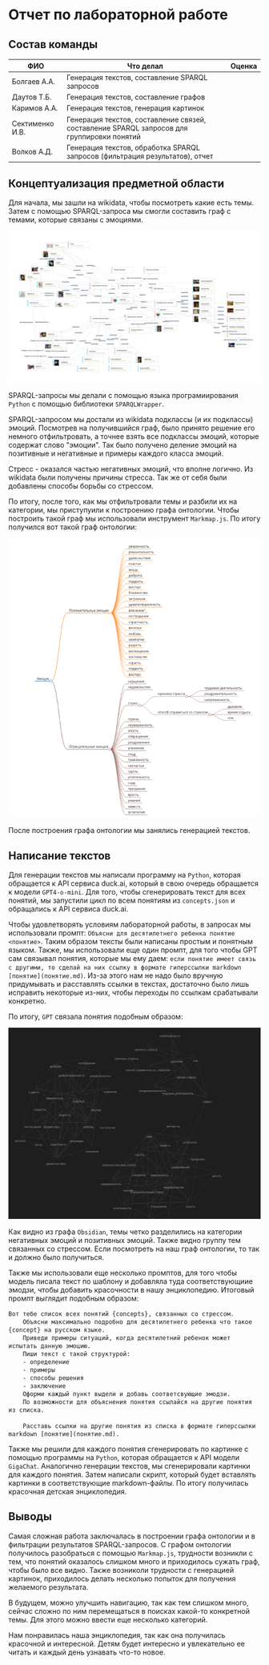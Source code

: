 # Отчет по лабораторной работе

## Состав команды

| ФИО         | Что делал           | Оценка |
|-------------|----------------|--------|
| Болгаев А.А.         | Генерация текстов, составление SPARQL запросов |      |
| Даутов Т.Б.         | Генерация текстов, составление графов | |
| Каримов А.А.         | Генерация текстов, генерация картинок |  |
| Сектименко И.В.        | Генерация текстов, составление связей, составление SPARQL запросов для группировки понятий | |
| Волков А.Д.        | Генерация текстов, обработка SPARQL запросов (фильтрация результатов), отчет | |

## Концептуализация предметной области

Для начала, мы зашли на wikidata, чтобы посмотреть какие есть темы. Затем с помощью SPARQL-запроса мы смогли составить граф с темами, которые связаны с эмоциями.

![Граф с wikidata](static/graph1.jpg)

SPARQL-запросы мы делали с помощью языка програмиирования `Python` с помощью библиотеки `SPARQLWrapper`.

SPARQL-запросом мы достали из wikidata подклассы (и их подклассы) эмоций. Посмотрев на получившийся граф, было принято решение его немного отфильтровать, а точнее взять все подклассы эмоций, которые содержат слово "эмоции". Так было получено деление эмоций на позитивные и негативные и примеры каждого класса эмоций.

Стресс - оказался частью негативных эмоций, что вполне логично. Из wikidata были получены причины стресса. Так же от себя были добавлены способы борьбы со стрессом.

По итогу, после того, как мы отфильтровали темы и разбили их на категории, мы приступуили к построению графа онтологии. Чтобы построить такой граф мы использовали инструмент `Markmap.js`. По итогу получился вот такой граф онтологии:

![Онтология](static/graph2.jpg)

После построения графа онтологии мы занялись генерацией текстов.

## Написание текстов

Для генерации текстов мы написали программу на `Python`, которая обращается к API сервиса duck.ai, который в свою очередь обращается к модели `GPT4-o-mini`. Для того, чтобы сгенерировать текст для всех понятий, мы запустили цикл по всем понятиям из `concepts.json` и обращались к API сервиса duck.ai.

Чтобы удовлетворять условиям лабораторной работы, в запросах мы использовали промпт: `Объясни для десятилетнего ребенка понятие <понятие>`. Таким образом тексты были написаны простым и понятным языком. Также, мы использовали еще один промпт, для того чтобы GPT сам связывал понятия, которые мы ему даем: `если понятие имеет связь с другими, то сделай на них ссылку в формате гиперссылки markdown [понятие](понятие.md)`. Из-за этого нам не надо было вручную придумывать и расставлять ссылки в текстах, достаточно было лишь исправить некоторые из-них, чтобы переходы по ссылкам срабатывали конкретно.

По итогу, `GPT` связала понятия подобным образом:

![Связи](static/graph3.jpg)

Как видно из графа `Obsidian`, темы четко разделились на категории негативных эмоций и позитивных эмоций. Также видно группу тем связанных со стрессом. Если посмотреть на наш граф онтологии, то так и должно было получиться.

Также мы использовали еще несколько промптов, для того чтобы модель писала текст по шаблону и добавляла туда соответствующиие эмодзи, чтобы добавить красочности в нашу энциклопедию. Итоговый промпт выглядит подобным образом:
```
Вот тебе список всех понятий {concepts}, связанных со стрессом. 
    Объясни максимально подробно для десятилетнего ребенка что такое {concept} на русском языке. 
    Приведи примеры ситуаций, когда десятилетний ребенок может испытать данную эмоцию.
    Пиши текст с такой структурой:
    - определение
    - примеры
    - способы решения
    - заключение
    Оформи каждый пункт выдели и добавь соответсвующие эмодзи.
    По возможности для объяснения понятия ссылайся на другие понятия из списка.

    Расставь ссылки на другие понятия из списка в формате гиперссылки markdown [понятие](понятие.md).
```
Также мы решили для каждого понятия сгенерировать по картинке с помощью программы на `Python`, которая обращается к API модели `GigaChat`. Аналогично генерации текстов, мы сгенерировали картинки для каждого понятия. Затем написали скрипт, который будет вставлять картинки в соответствующие markdown-файлы. По итогу получилась красочная детская энциклопедия.

## Выводы

Самая сложная работа заключалась в построении графа онтологии и в фильтрации результатов SPARQL-запросов. С графом онтологии получилось разобраться с помощью `Markmap.js`, трудности возникли с тем, что понятий оказалось слишком много и приходилось сужать граф, чтобы было все видно. Также возниколи трудности с генерацией картинок, приходилось делать несколько попыток для получения желаемого результата.

В будущем, можно улучшить навигацию, так как тем слишком много, сейчас сложно по ним перемещаться в поисках какой-то конкретной темы. Для этого можно ввести еще несколько категорий.

Нам понравилась наша энциклопедия, так как она получилась красочной и интересной. Детям будет интересно и увлекательно ее читать и каждый день узнавать что-то новое. 